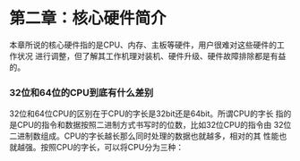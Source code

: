 # 第二章：核心硬件简介

本章所说的核心硬件指的是CPU、内存、主板等硬件，用户很难对这些硬件的工作状况进行调整，但了解其工作机理对装机、硬件升级、硬件故障排除都是有益的。

### 32位和64位的CPU到底有什么差别

32位和64位CPU的区别在于CPU的字长是32bit还是64bit。所谓CPU的字长指的是CPU的指令和数据按照二进制方式书写时的位数，比如32位CPU的指令由32位二进制数组成。CPU的字长越长那么同时处理的数据也就越多，相对的其性能也就越强。按照CPU的字长，可以将CPU分为三种：



